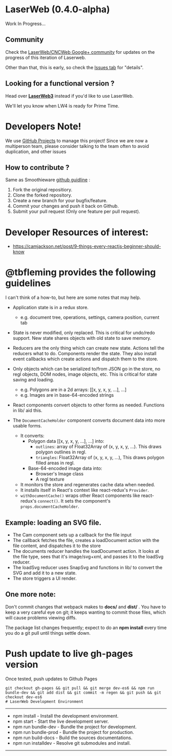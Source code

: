 # LaserWeb (0.4.0-alpha)
Work In Progress...

## Community
Check the [LaserWeb/CNCWeb Google+ community](https://plus.google.com/u/0/communities/115879488566665599508) for updates on the progress of this iteration of Laserweb.

Other than that, this is early, so check the [Issues tab](https://github.com/openhardwarecoza/LaserWeb4/issues) for "details".

## Looking for a functional version ?
Head over **[LaserWeb3](https://github.com/openhardwarecoza/LaserWeb3/)** instead if you'd like to use LaserWeb.

We'll let you know when LW4 is ready for Prime Time.

# Developers Note!
We use [GitHub Projects](https://github.com/openhardwarecoza/LaserWeb4/projects) to manage this project!  Since we are now a multiperson team, please consider talking to the team often to avoid duplication, and other issues

## How to contribute ?
Same as Smoothieware [github guidline](http://smoothieware.org/github) :

1. Fork the original repositiory.
2. Clone the forked repository.
3. Create a new branch for your bugfix/feature.
4. Commit your changes and push it back on Github.
5. Submit your pull request (Only one feature per pull request).

# Developer Resources of interest:

* https://camjackson.net/post/9-things-every-reactjs-beginner-should-know

# @tbfleming provides the following guidelines 

I can't think of a how-to, but here are some notes that may help.

* Application state is in a redux store.
  * e.g. document tree, operations, settings, camera position, current tab

* State is never modified, only replaced. This is critical for undo/redo support.
  New state shares objects with old state to save memory.

* Reducers are the only thing which can create new state. Actions tell the reducers
  what to do. Components render the state. They also install event callbacks which
  create actions and dispatch them to the store.

* Only objects which can be serialized to/from JSON go in the store, no regl objects,
  DOM nodes, image objects, etc. This is critical for state saving and loading.
  * e.g. Polygons are in a 2d arrays: [[x, y, x, y, ...], ...]
  * e.g. Images are in base-64-encoded strings

* React components convert objects to other forms as needed. Functions in lib/ aid this.

* The ```DocumentCacheHolder``` component converts document data into more usable forms.
  * It converts:
    * Polygon data [[x, y, x, y, ...], ...] into:
      * ```outlines```: array of Float32Array of (x, y, x, y, ...). This draws polygon outlines in regl.
      * ```triangles```: Float32Array of (x, y, x, y, ...), This draws polygon filled areas in regl.
    * Base-64-encoded image data into:
      * Browser's Image class
      * A regl texture
  * It monitors the store and regenerates cache data when needed.
  * It installs itself in React's context like react-redux's ```Provider```.
  * ```withDocumentCache()``` wraps other React components like react-redux's ```connect()```.
    It sets the component's ```props.documentCacheHolder```.

## Example: loading an SVG file.

* The Cam component sets up a callback for the file input
* The callback fetches the file, creates a loadDocument action with the file content, and dispatches it to the store
* The documents reducer handles the loadDocument action. It looks at the file type, sees that it's image/svg+xml, and passes it to the loadSvg reducer.
* The loadSvg reducer uses SnapSvg and functions in lib/ to convert the SVG and add it to a new state.
* The store triggers a UI render.

## One more note: 
Don't commit changes that webpack makes to **docs/** and **dist/** . You have to keep a very careful eye on git; it keeps wanting to commit those files, which will cause problems viewing diffs.

The package list changes frequently; expect to do an **npm install** every time you do a git pull until things settle down.

# Push update to live gh-pages version

Once tested, push updates to Github Pages

```
git checkout gh-pages && git pull && git merge dev-es6 && npm run bundle-dev && git add dist && git commit -m regen && git push && git checkout dev-es6
# LaserWeb Development Environment
```
-------------------------------------------------------------
 * npm install          -  Install the development environment.
 * npm start            -  Start the live development server.
 * npm run bundle-dev   -  Bundle the project for development.
 * npm run bundle-prod  -  Bundle the project for production.
 * npm run build-docs   -  Build the sources documentations.
 * npm run installdev   -  Resolve git submodules and install.
 
-------------------------------------------------------------
```
